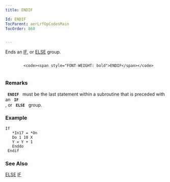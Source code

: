 ```yaml
---
title: ENDIF

Id: ENDIF
TocParent: aerLrfOpCodesMain
TocOrder: 860


---
```


Ends an [IF](IF.html), or [ELSE](ELSE.html) group.

```

        <code><span style="FONT-WEIGHT: bold">ENDIF</span></code>
        
```

### Remarks
<code> **ENDIF** </code> must be the last statement within a subroutine that is preceded with an <code> **IF** </code>, or <code> **ELSE** </code> group. 

### Example

```
If 
   *In17 = *On
   Do 1 10 X
   Y = Y + 1
   Enddo
 Endif 
```

### See Also
[ELSE](ELSE.html)
[IF](IF.html) 
